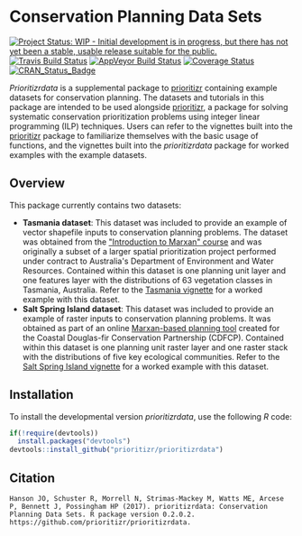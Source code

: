 
<!--- README.md is generated from README.Rmd. Please edit that file -->
Conservation Planning Data Sets
===============================

[![Project Status: WIP - Initial development is in progress, but there has not yet been a stable, usable release suitable for the public.](http://www.repostatus.org/badges/latest/wip.svg)](http://www.repostatus.org/#wip) [![Travis Build Status](https://img.shields.io/travis/prioritizr/prioritizrdata/master.svg?label=Mac%20OSX%20%26%20Linux)](https://travis-ci.org/prioritizr/prioritizrdata) [![AppVeyor Build Status](https://img.shields.io/appveyor/ci/jeffreyhanson/prioritizrdata/master.svg?label=Windows)](https://ci.appveyor.com/project/jeffreyhanson/prioritizrdata) [![Coverage Status](https://codecov.io/github/prioritizr/prioritizrdata/coverage.svg?branch=master)](https://codecov.io/github/prioritizr/prioritizrdata?branch=master) [![CRAN\_Status\_Badge](http://www.r-pkg.org/badges/version/prioritizrdata)](https://CRAN.R-project.org/package=prioritizrdata)

*Prioritizrdata* is a supplemental package to [prioritizr](https://github.com/prioritizr/prioritizr) containing example datasets for conservation planning. The datasets and tutorials in this package are intended to be used alongside [prioritizr](https://github.com/prioritizr/prioritizr), a package for solving systematic conservation prioritization problems using integer linear programming (ILP) techniques. Users can refer to the vignettes built into the [prioritizr](https://github.com/prioritizr/prioritizr) package to familiarize themselves with the basic usage of functions, and the vignettes built into the *prioritizrdata* package for worked examples with the example datasets.

Overview
--------

This package currently contains two datasets:

-   **Tasmania dataset**: This dataset was included to provide an example of vector shapefile inputs to conservation planning problems. The dataset was obtained from the ["Introduction to Marxan" course](http://marxan.net/courses) and was originally a subset of a larger spatial prioritization project performed under contract to Australia's Department of Environment and Water Resources. Contained within this dataset is one planning unit layer and one features layer with the distributions of 63 vegetation classes in Tasmania, Australia. Refer to the [Tasmania vignette](https://prioritizr.github.io/prioritizrdata/articles/tasmania.html) for a worked example with this dataset.
-   **Salt Spring Island dataset**: This dataset was included to provide an example of raster inputs to conservation planning problems. It was obtained as part of an online [Marxan-based planning tool](http://arcese.forestry.ubc.ca/marxan-tool) created for the Coastal Douglas-fir Conservation Partnership (CDFCP). Contained within this dataset is one planning unit raster layer and one raster stack with the distributions of five key ecological communities. Refer to the [Salt Spring Island vignette](https://prioritizr.github.io/prioritizrdata/articles/saltspring.html) for a worked example with this dataset.

Installation
------------

To install the developmental version *prioritizrdata*, use the following *R* code:

``` r
if(!require(devtools))
  install.packages("devtools")
devtools::install_github("prioritizr/prioritizrdata")
```

Citation
--------

    Hanson JO, Schuster R, Morrell N, Strimas-Mackey M, Watts ME, Arcese P, Bennett J, Possingham HP (2017). prioritizrdata: Conservation Planning Data Sets. R package version 0.2.0.2. https://github.com/prioritizr/prioritizrdata.
